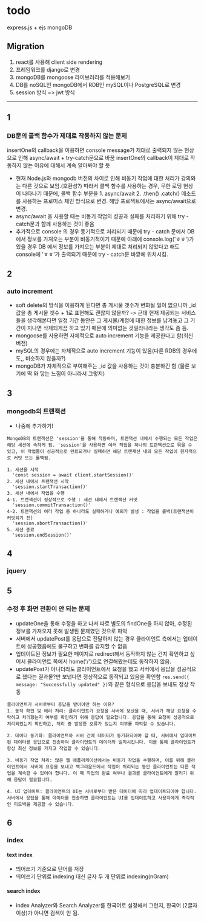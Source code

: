 # todo

express.js + ejs
mongoDB

## Migration

1. react를 사용해 client side rendering
2. 프레임워크를 django로 변경
3. mongoDB를 mongoose 라이브러리를 적용해보기
4. DB를 noSQL인 mongoDB에서 RDB인 mySQL이나 PostgreSQL로 변경
5. session 방식 => jwt 방식

---

## 1

### DB문의 콜백 함수가 제대로 작동하지 않는 문제

insertOne의 callback을 이용하면 console message가 제대로 출력되지 않는 현상으로 인해 async/await + try-catch문으로 바꿈
insertOne의 callback이 제대로 작동하지 않는 이유에 대해서 계속 알아봐야 할 듯

- 현재 Node.js와 mongodb 버전의 차이로 인해 비동기 작업에 대한 처리가 강의와는 다른 것으로 보임.(호환성?)
  따라서 콜백 함수를 사용하는 경우, 무한 로딩 현상이 나타나기 때문에, 콜백 함수 부분을 1. async/await 2. .then() .catch() 메소드를 사용하는 프로미스 체인 방식으로 변경.
  해당 프로젝트에서는 async/await으로 변경.
- async/await 을 사용할 때는 비동기 작업의 성공과 실패를 처리하기 위해 try - catch문과 함께 사용하는 것이 좋음
- 추가적으로 console 의 경우 동기적으로 처리되기 때문에 try - catch 문에서 DB 에서 정보를 가져오는 부분이 비동기적이기 때문에 아래에 console.log('ㅎㅎ')가 있을 경우 DB 에서 정보를 가져오는 부분이 제대로 처리되지 않았다고 해도 console에 'ㅎㅎ'가 출력되기 때문에 try - catch문 바깥에 위치시킴.

## 2

### auto increment

- soft delete의 방식을 이용하게 된다면 총 게시물 갯수가 변화될 일이 없으니까 \_id 값을 총 게시물 갯수 + 1로 표현해도 괜찮지 않을까?
  -> 근데 현재 제공되는 서비스들을 생각해본다면 일정 기간 동안은 그 게시물/계정에 대한 정보를 남겨놓고 그 기간이 지나면 삭제되게끔 하고 있기 때문에 의미없는 것일라나라는 생각도 좀 듬.
- mongoose를 사용하면 자체적으로 auto increment 기능을 제공한다고 함(최신 버전)
- mySQL의 경우에는 자체적으로 auto increment 기능이 있음(다른 RDB의 경우에도,, 비슷하지 않을까?)
- mongoDB가 자체적으로 부여해주는 \_id 값을 사용하는 것이 충분하긴 함 (물론 보기에 딱 와 닿는 느낌이 아니라서 그렇지)

## 3

### mongodb의 트랜잭션

- 나중에 추가하기!

```
MongoDB의 트랜잭션은 'session'을 통해 작동하며, 트랜잭션 내에서 수행되는 모든 작업은 해당 세션에 속하게 됨. 'session'을 사용하면 여러 작업을 하나의 트랜잭션으로 묶을 수 있고, 이 작업들이 성공적으로 완료되거나 실패하면 해당 트랜재션 내의 모든 작업이 원자적으로 커밋 또는 롤백됨.

1. 세션을 시작
  'const session = await client.startSession()'
2. 세션 내에서 트랜잭션 시작
  'session.startTransaction()'
3. 세션 내에서 작업을 수행
4-1. 트랜잭션이 정상적으로 수행 : 세션 내에서 트랜잭션 커밋
  'session.commitTransaction()'
4-2. 트랜잭션의 여러 작업 중 하나라도 실패하거나 예외가 발생 : 작업을 롤백(트랜잭션이 커밋되기 전)
  'session.abortTransaction()'
5. 세션 종료
  'session.endSession()'
```

## 4

### jquery

## 5

### 수정 후 화면 전환이 안 되는 문제

- updateOne을 통해 수정을 하고 나서 따로 별도의 findOne을 하지 않아, 수정된 정보를 가져오지 못해 발생된 문제였던 것으로 파악
- 서버에서 updatePost를 응답으로 전달하지 않는 경우 클라이언트 측에서는 업데이트에 성공했음에도 불구햐고 변화를 감지할 수 없음
- 업데이트된 정보가 필요한 페이지로 redirect해서 동작하지 않는 건지 확인하고 싶어서 클라이언트 쪽에서 home('/')으로 연결해봤는데도 동작하지 않음.
- updatePost가 아니더라도 클라이언트에서 요청을 했고 서버에서 응답을 성공적으로 했다는 결과물?만 보낸다면 정상적으로 동작되고 있음을 확인함
  `res.send({ message: "Successfully updated" })`와 같은 형식으로 응답을 보내도 정상 작동

```
클라이언트가 서버로부터 응답을 받아야만 하는 이유?
1. 동작 확인 및 에러 처리: 클라이언트가 요청을 서버에 보냈을 때, 서버가 해당 요청을 수락하고 처리했는지 여부를 확인하기 위해 응답이 필요합니다. 응답을 통해 요청이 성공적으로 처리되었는지 확인하고, 처리 중 발생한 오류가 있는지 여부를 파악할 수 있습니다.

2. 데이터 동기화: 클라이언트와 서버 간에 데이터가 동기화되어야 할 때, 서버에서 업데이트된 데이터를 응답으로 전송하여 클라이언트의 데이터와 일치시킵니다. 이를 통해 클라이언트가 항상 최신 정보를 가지고 작업할 수 있습니다.

3. 비동기 작업 처리: 많은 웹 애플리케이션에서는 비동기 작업을 수행하며, 이를 위해 클라이언트에서 서버에 요청을 보내고 백그라운드에서 작업이 처리되는 동안 클라이언트는 다른 작업을 계속할 수 있어야 합니다. 이 때 작업의 완료 여부나 결과를 클라이언트에게 알리기 위해 응답이 필요합니다.

4. UI 업데이트: 클라이언트의 UI는 서버로부터 받은 데이터에 따라 업데이트되어야 합니다. 서버에서 응답을 통해 데이터를 전송하면 클라이언트는 UI를 업데이트하고 사용자에게 즉각적인 피드백을 제공할 수 있습니다.

```

## 6

### index

#### text index

- 띄어쓰기 기준으로 단어를 저장
- 띄어쓰기 단위로 indexing 대신 글자 두 개 단위로 indexing(nGram)

#### search index

- index Analyzer와 Search Analyzer를 한국어로 설정해서 그런지, 한국어 (2글자 이상)가 아니면 검색이 안 됨.
